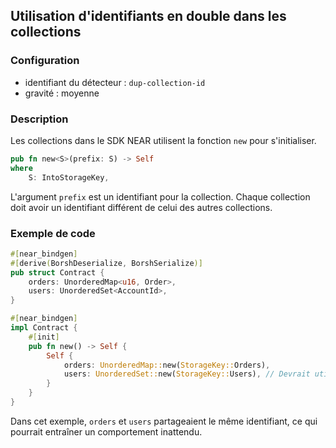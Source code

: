 
## Utilisation d'identifiants en double dans les collections

### Configuration

* identifiant du détecteur : `dup-collection-id`
* gravité : moyenne

### Description

Les collections dans le SDK NEAR utilisent la fonction `new` pour s'initialiser.

```rust
pub fn new<S>(prefix: S) -> Self
where
    S: IntoStorageKey,
```

L'argument `prefix` est un identifiant pour la collection. Chaque collection doit avoir un identifiant différent de celui des autres collections.

### Exemple de code

```rust
#[near_bindgen]
#[derive(BorshDeserialize, BorshSerialize)]
pub struct Contract {
    orders: UnorderedMap<u16, Order>,
    users: UnorderedSet<AccountId>,
}

#[near_bindgen]
impl Contract {
    #[init]
    pub fn new() -> Self {
        Self {
            orders: UnorderedMap::new(StorageKey::Orders),
            users: UnorderedSet::new(StorageKey::Users), // Devrait utiliser `StorageKey::Users` ici
        }
    }
}
```

Dans cet exemple, `orders` et `users` partageaient le même identifiant, ce qui pourrait entraîner un comportement inattendu.
